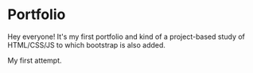 # Portfolio
Hey everyone! It's my first portfolio and kind of a project-based study of HTML/CSS/JS to which bootstrap is also added.

My first attempt.
